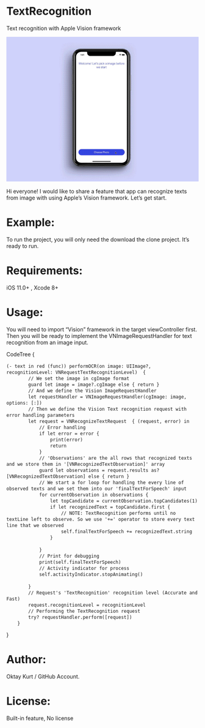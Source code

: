 # TextRecognition
Text recognition with Apple Vision framework

![](oktay-kurt-text-recognition.gif)

Hi everyone! I would like to share a feature that app can recognize texts from image with using Apple’s Vision framework. Let’s get start.

 # Example: 
 To run the project, you will only need the download the clone project. It’s ready to run.

# Requirements: 
iOS 11.0+ , Xcode 8+

# Usage: 
You will need to import “Vision” framework in the target viewController first. Then you will be ready to implement the VNImageRequestHandler for text recognition from an image input.

CodeTree  {
```
(- text in red (func)) performOCR(on image: UIImage?, recognitionLevel: VNRequestTextRecognitionLevel)  {
        // We set the image in cgImage format
        guard let image = image?.cgImage else { return }
        // And we define the Vision ImageRequestHandler
        let requestHandler = VNImageRequestHandler(cgImage: image, options: [:])
        // Then we define the Vision Text recognition request with error handling parameters
        let request = VNRecognizeTextRequest  { (request, error) in
            // Error handling
            if let error = error {
                print(error)
                return
            }
            // 'Observations' are the all rows that recognized texts and we store them in '[VNRecognizedTextObservation]' array
            guard let observations = request.results as? [VNRecognizedTextObservation] else { return }
            // We start a for loop for handling the every line of observed texts and we set them into our 'finalTextForSpeech' input
            for currentObservation in observations {
                let topCandidate = currentObservation.topCandidates(1)
                if let recognizedText = topCandidate.first {
                    // NOTE: TextRecognition performs until no textLine left to observe. So we use '+=' operator to store every text line that we observed
                    self.finalTextForSpeech += recognizedText.string
                }
                
            }
            // Print for debugging
            print(self.finalTextForSpeech)
            // Activity indicator for process
            self.activityIndicator.stopAnimating()
            
        }
        // Request's 'TextRecognition' recognition level (Accurate and Fast)
        request.recognitionLevel = recognitionLevel
        // Performing the TextRecognition request
        try? requestHandler.perform([request])
    }
```
}

# Author: 
Oktay Kurt / GitHub Account.

# License: 
Built-in feature, No license

